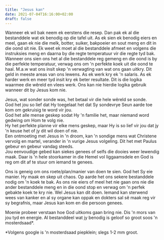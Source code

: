 ```yaml
---
title: "Jesus kan"
date: 2021-07-04T16:16:00+02:00
draft: false
---
```

Wanneer ek wil bak neem ek eerstens die resep. Dan pak ek al die bestanddele wat ek benodig op die tafel uit. As ek sien ek benodig eiers en meel, gaan ek nie die melk, botter, suiker, bakpoeier en sout meng en dit in die oond sit nie. Ek weet ek moet al die bestanddele afmeet en volgens die instruksies meng en daarna by die regte temperatuur vir die regte tyd bak. Wanneer ons sien ons het al die bestanddele reg gemeng en die oond is by die perfekte temperatuur, verwag ons om 'n perfekte koek uit die oond te haal. M.a.w wat ons insit skep 'n verwagting van wat ons gaan uitkry. Dit geld in meeste areas van ons lewens. As ek werk kry ek 'n salaris. As ek harder werk en meer tyd insit kry ek beter resultate. Dit is die logika waarmee die wêreld en vlees werk. Ons kan nie hierdie logika gebruik wanneer dit by Jesus kom nie.

Jesus, wat sonder sonde was, het betaal vir die hele wêreld se sonde.   
God het jou so lief dat Hy toegelaat het dat Sy sondevrye Seun aarde toe kom om gekruisig te word vir jou.  
God het alle mense geskep sodat Hy 'n familie het, maar niemand word gedwing om Hom te volg nie.   
Hy het perfekte planne vir elke mens geskep, maar Hy is so lief vir jou dat jy 'n keuse het of jy dit wil doen of nie.   
Een ontmoeting met Jesus in 'n droom, kan 'n sondige mens wat Christene vervolg en martel, verander in 'n vurige Jesus volgeling. Dit het met Paulus gebeur en gebeur vandag steeds.  
Jou eenvoudige gebed kan siekes genees of selfs die dooies weer lewendig maak. Daar is 'n hele stoorkamer in die Hemel vol liggaamsdele en God is reg om dit af te stuur om iemand te genees.

Ons is geneig om ons roete/plan/manier van doen te sien. God het Sy eie manier. Hy maak en skep uit chaos. Op aarde het ons sekere bestanddele nodig om 'n koek te bak. As ons nie eiers of meel het nie gaan ons nie die ander bestanddele meng en in die oond stop en verwag om 'n perfek gebakte koek te kry nie. Wel Jesus kan dit doen. Iemand kan sterwend wees van kanker en al sy organe kan oppak en dokters sal sê maak reg vir sy begrafnis, maar Jesus kan kom en die persoon genees.

Moenie probeer verstaan hoe God uitkoms gaan bring nie. Dis 'n mors van jou tyd en energie. Al bestanddeel wat jy benodig is geloof so groot soos 'n mosterdsaad\*.

\*Volgens google is 'n mosterdsaad piepklein; slegs 1-2 mm groot.

